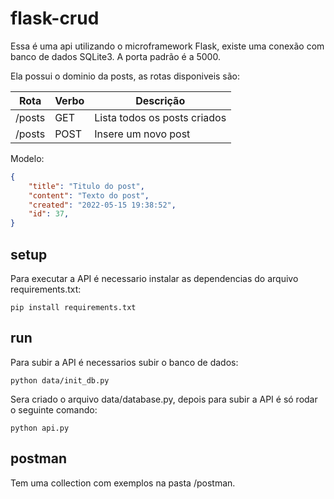 # flask-crud

Essa é uma api utilizando o microframework Flask, existe uma conexão com banco de dados SQLite3. A porta padrão é a 5000.

Ela possui o dominio da posts, as rotas disponiveis são:

|Rota   | Verbo | Descrição
|--     | --    | --
|/posts | GET   | Lista todos os posts criados
|/posts | POST  | Insere um novo post

Modelo:
```json
{
    "title": "Titulo do post",
    "content": "Texto do post",
    "created": "2022-05-15 19:38:52",
    "id": 37,
}
```

## setup

Para executar a API é necessario instalar as dependencias do arquivo requirements.txt: 

```
pip install requirements.txt
```

## run

Para subir a API é necessarios subir o banco de dados:

```
python data/init_db.py
```

Sera criado o arquivo data/database.py, depois para subir a API é só rodar o seguinte comando:

```
python api.py
```

## postman

Tem uma collection com exemplos na pasta /postman.

